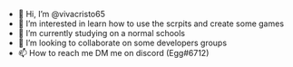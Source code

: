 - 👋 Hi, I’m @vivacristo65
- 👀 I’m interested in learn how to use the scrpits and create some games
- 🌱 I’m currently studying on a normal schools
- 💞️ I’m looking to collaborate on some developers groups
- 📫 How to reach me DM me on discord (Egg#6712)

<!---
vivacristo65/vivacristo65 is a ✨ special ✨ repository because its `README.md` (this file) appears on your GitHub profile.
You can click the Preview link to take a look at your changes.
--->
